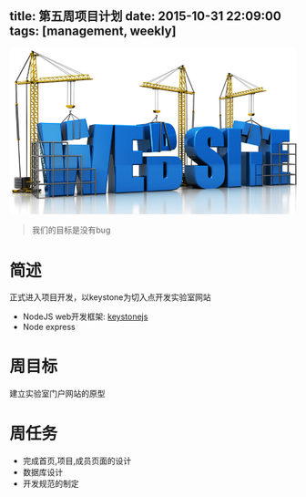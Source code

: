 title: 第五周项目计划
date: 2015-10-31 22:09:00
tags: [management, weekly]
---
![Web开发](/img/web-design.jpg) 
>我们的目标是没有bug

# 简述
正式进入项目开发，以keystone为切入点开发实验室网站
- NodeJS web开发框架: [keystonejs](http://keystonejs.com/)
- Node express

# 周目标
建立实验室门户网站的原型

# 周任务
- 完成首页,项目,成员页面的设计
- 数据库设计
- 开发规范的制定